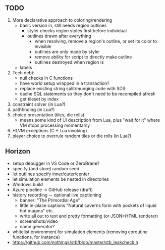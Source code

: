 ## TODO
1. More declarative approach to coloring/rendering
    - basic version in, still needs region outlines
        - styler checks region styles first before individual
        - outlines drawn after everything
            - when resolving, remove a region's outline, or set its color to invisible
            - outlines are only made by styler
            - remove ability for script to directly make outline
            - outlines destroyed when region is
    - labels
2. Tech debt: 
    - null checks in C functions
    - have world setup wrapped in a transaction?
    - replace existing string split/munging code with SDS
    - cache SQL statements so they don't need to be recompiled afresh
    - get tileset by index
3. constraint solver (in Lua?)
4. pathfinding (in Lua?)
5. choice presentation (tiles, die rolls)
    - means some kind of UI description from Lua, plus "wait for it" where VM stops processing momentarily
6. HLVM exceptions (C + Lua invoking)
7. player choice to overrule random tiles or die rolls (in Lua?)

## Horizon
* setup debugger in VS Code or ZeroBrane?
* specify (and store) random seed
* let outlines specify inner/outer/center
* let simulation elements be nested in directories
* Windows build
* Azure pipeline -> GitHub release (draft)
* history recording -- optional live captioning
    - banner: "The Primordial Age"
    - little in-place captions "Natural caverns form with pockets of liquid hot magma" etc.
    - write all out to text and pretty formatting (or JSON+HTML renderer)
    - screenshots/video
    - name generator?
* whitelist environment for simulation elements (removing coroutine functions, for instance)
* https://github.com/nothings/stb/blob/master/stb_leakcheck.h
